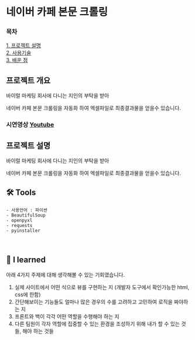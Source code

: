# 네이버 카페 본문 크롤링

### 목차

[1. 프로젝트 설명 ](#프로젝트-설명)<br/>
[2. 사용기술 ](#-tools)<br/>
[3. 배운 점 ](#-i-learned)<br/>

## 프로젝트 개요

바이럴 마케팅 회사에 다니는 지인의 부탁을 받아

네이버 카페 본문 크롤링을 자동화 하여 엑셀파일로 최종결과물을 얻을수 있습니다.

### 시연영상 [Youtube](https://youtu.be/_foZB2uVKzQ)

## 프로젝트 설명

바이럴 마케팅 회사에 다니는 지인의 부탁을 받아

네이버 카페 본문 크롤링을 자동화 하여 엑셀파일로 최종결과물을 얻을수 있습니다.

## 🛠 Tools

```
- 사용언어 : 파이썬
- BeautifulSoup
- openpyxl
- requests
- pyinstaller

```

<br/>

## 🔎 I learned

아래 4가지 주제에 대해 생각해볼 수 있는 기회였습니다.

1. 실제 사이트에서 어떤 식으로 뷰를 구현하는 지 (개발자 도구에서 확인가능한 html, css에 한함)
2. 간단해보이는 기능들도 얼마나 많은 경우의 수를 고려하고 고민하여 로직을 짜야하는 지
3. 프론트와 백이 각각 어떤 역할을 수행해야 하는 지
4. 다른 팀원이 각자 역할에 집중할 수 있는 환경을 조성하기 위해 내가 할 수 있는 것들, 해야 하는 것들
